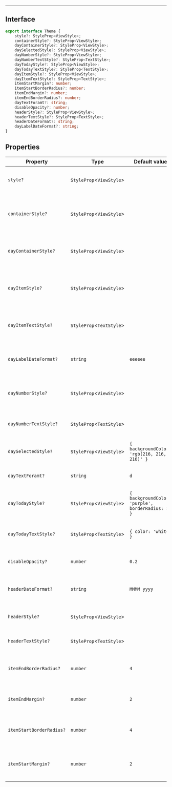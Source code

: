 ***

## Interface
```ts
export interface Theme {
    style?: StyleProp<ViewStyle>;
    containerStyle?: StyleProp<ViewStyle>;
    dayContainerStyle?: StyleProp<ViewStyle>;
    daySelectedStyle?: StyleProp<ViewStyle>;
    dayNumberStyle?: StyleProp<ViewStyle>;
    dayNumberTextStyle?: StyleProp<TextStyle>;
    dayTodayStyle?: StyleProp<ViewStyle>;
    dayTodayTextStyle?: StyleProp<TextStyle>;
    dayItemStyle?: StyleProp<ViewStyle>;
    dayItemTextStyle?: StyleProp<TextStyle>;
    itemStartMargin?: number;
    itemStartBorderRadius?: number;
    itemEndMargin?: number;
    itemEndBorderRadius?: number;
    dayTextForamt?: string;
    disableOpacity?: number;
    headerStyle?: StyleProp<ViewStyle>;
    headerTextStyle?: StyleProp<TextStyle>;
    headerDateFormat?: string;
    dayLabelDateFormat?: string;
}
```

## Properties

| Property | Type | Default value | Description |
| ------ | ------ | ------ | ------ |
| `style?` | `StyleProp`\<`ViewStyle`\> |  | The style for the main calendar container. |
| `containerStyle?` | `StyleProp`\<`ViewStyle`\> |  | The style for the overall container of the calendar. |
| `dayContainerStyle?` | `StyleProp`\<`ViewStyle`\> |  | The style for the container of each day. |
| `dayItemStyle?` | `StyleProp`\<`ViewStyle`\> |  | The style for the container of day items (events). |
| `dayItemTextStyle?` | `StyleProp`\<`TextStyle`\> |  | The style for the text of day items (events). |
| `dayLabelDateFormat?` | `string` | `eeeeee` | The date format used for the day label. |
| `dayNumberStyle?` | `StyleProp`\<`ViewStyle`\> |  | The style for the container of the day number. |
| `dayNumberTextStyle?` | `StyleProp`\<`TextStyle`\> |  | The style for the text of the day number. |
| `daySelectedStyle?` | `StyleProp`\<`ViewStyle`\> | `{ backgroundColor: 'rgb(216, 216, 216)' }` | The style for the selected day. |
| `dayTextForamt?` | `string` | `d` | The format used for day text. |
| `dayTodayStyle?` | `StyleProp`\<`ViewStyle`\> | `{ backgroundColor: 'purple', borderRadius: 20 }` | The style for the container of today's day. |
| `dayTodayTextStyle?` | `StyleProp`\<`TextStyle`\> | `{ color: 'white' }` | The style for the text of today's day. |
| `disableOpacity?` | `number` | `0.2` | The opacity when the date is disabled. |
| `headerDateFormat?` | `string` | `MMMM yyyy` | The date format used in the header. |
| `headerStyle?` | `StyleProp`\<`ViewStyle`\> |  | The style for the container of header. |
| `headerTextStyle?` | `StyleProp`\<`TextStyle`\> |  | The style for the text of header. |
| `itemEndBorderRadius?` | `number` | `4` | The border radius for the ending item (event). |
| `itemEndMargin?` | `number` | `2` | The margin for the ending item (event). |
| `itemStartBorderRadius?` | `number` | `4` | The border radius for the starting item (event). |
| `itemStartMargin?` | `number` | `2` | The margin for the starting item (event). |
